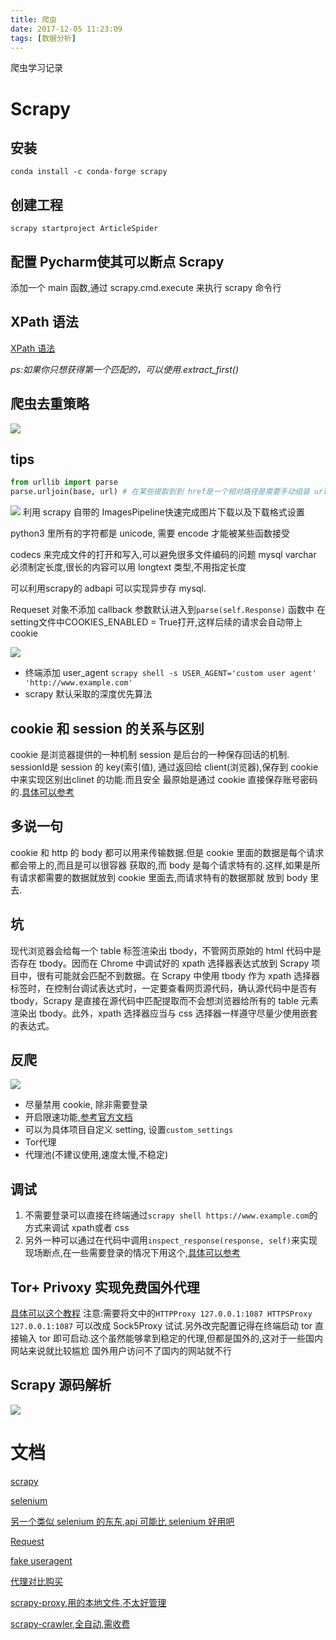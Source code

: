 ```yaml
---
title: 爬虫
date: 2017-12-05 11:23:09
tags: [数据分析]
---
```


爬虫学习记录<!--more-->

# Scrapy
## 安装
`conda install -c conda-forge scrapy`
## 创建工程
`scrapy startproject ArticleSpider`
## 配置 Pycharm使其可以断点 Scrapy
添加一个 main 函数,通过 scrapy.cmd.execute 来执行 scrapy 命令行
## XPath 语法
[XPath 语法](http://www.w3school.com.cn/xpath/xpath_syntax.asp)

*ps:如果你只想获得第一个匹配的，可以使用.extract_first()*
## 爬虫去重策略
![](https://ws1.sinaimg.cn/large/006tNc79gy1fqjaoknqm1j318e0qsgq9.jpg)

## tips
```python
from urllib import parse
parse.urljoin(base, url) # 在某些提取到到 href是一个相对路径是需要手动组装 url
```
![](https://ws1.sinaimg.cn/large/006tNc79gy1fqjaoltmulj31kw0bwn2l.jpg)
利用 scrapy 自带的 ImagesPipeline快速完成图片下载以及下载格式设置


python3 里所有的字符都是 unicode, 需要 encode 才能被某些函数接受

codecs 来完成文件的打开和写入,可以避免很多文件编码的问题
mysql varchar 必须制定长度,很长的内容可以用 longtext 类型,不用指定长度

可以利用scrapy的 adbapi 可以实现异步存 mysql.

Requeset 对象不添加 callback 参数默认进入到`parse(self.Response)` 函数中
在 setting文件中COOKIES_ENABLED = True打开,这样后续的请求会自动带上 cookie

![](https://ws1.sinaimg.cn/large/006tNc79gy1fqjaomho2bj31kw0tvwk1.jpg)

-  终端添加 user_agent
`scrapy shell -s USER_AGENT='custom user agent' 'http://www.example.com'`
- scrapy 默认采取的深度优先算法

## cookie 和 session 的关系与区别
cookie 是浏览器提供的一种机制
session 是后台的一种保存回话的机制. sessionId是 session 的 key(索引值),
通过返回给 client(浏览器),保存到 cookie 中来实现区别出clinet 的功能.而且安全
最原始是通过 cookie 直接保存账号密码的.[具体可以参考](https://coding.imooc.com/lesson/92.html#mid=2850)
## 多说一句
cookie 和 http 的 body 都可以用来传输数据.但是 cookie 里面的数据是每个请求都会带上的,而且是可以很容器
获取的,而 body 是每个请求特有的.这样,如果是所有请求都需要的数据就放到 cookie 里面去,而请求特有的数据那就
放到 body 里去.


## 坑
现代浏览器会给每一个 table 标签渲染出 tbody，不管网页原始的 html 代码中是否存在 tbody。因而在 Chrome 中调试好的 xpath 选择器表达式放到 Scrapy 项目中，很有可能就会匹配不到数据。在 Scrapy 中使用 tbody 作为 xpath 选择器标签时，在控制台调试表达式时，一定要查看网页源代码，确认源代码中是否有 tbody，Scrapy 是直接在源代码中匹配提取而不会想浏览器给所有的 table 元素渲染出 tbody。此外，xpath 选择器应当与 css 选择器一样遵守尽量少使用嵌套的表达式。


## 反爬
![](https://ws3.sinaimg.cn/large/006tNc79gy1fqjaon6jhpj31i80xk44x.jpg)
- 尽量禁用 cookie, 除非需要登录
- 开启限速功能,[参考官方文档](http://scrapy-chs.readthedocs.io/zh_CN/0.24/topics/autothrottle.html)
- 可以为具体项目自定义 setting, 设置`custom_settings`
- Tor代理
- 代理池(不建议使用,速度太慢,不稳定)


## 调试
1. 不需要登录可以直接在终端通过`scrapy shell https://www.example.com`的方式来调试 xpath或者 css
2. 另外一种可以通过在代码中调用`inspect_response(response, self)`来实现现场断点,在一些需要登录的情况下用这个,[具体可以参考](https://doc.scrapy.org/en/latest/topics/shell.html#topics-shell-inspect-response)

## Tor+ Privoxy 实现免费国外代理
[具体可以这个教程](http://ibloodline.com/articles/2017/12/30/tor.html)
注意:需要将文中的`HTTPProxy 127.0.0.1:1087
HTTPSProxy 127.0.0.1:1087` 可以改成 Sock5Proxy 试试.另外改完配置记得在终端启动 tor
直接输入 tor 即可启动.这个虽然能够拿到稳定的代理,但都是国外的,这对于一些国内网站来说就比较尴尬
国外用户访问不了国内的网站就不行

## Scrapy 源码解析
![](https://ws1.sinaimg.cn/large/006tNc79gy1fqjaoo3jwaj312w0q4mzl.jpg)


# 文档
[scrapy](http://scrapy-chs.readthedocs.io/zh_CN/0.24/intro/tutorial.html)

[selenium](http://selenium-python-zh.readthedocs.io/en/latest/getting-started.html)

[另一个类似 selenium 的东东,api 可能比 selenium 好用吧](https://github.com/cobrateam/splinter)

[Request](http://docs.python-requests.org/zh_CN/latest/index.html)

[fake useragent](https://github.com/hellysmile/fake-useragent)

[代理对比购买](https://cuiqingcai.com/5094.html)

[scrapy-proxy,用的本地文件,不太好管理](https://github.com/aivarsk/scrapy-proxies)

[scrapy-crawler,全自动,需收费](https://github.com/scrapy-plugins/scrapy-crawlera)
